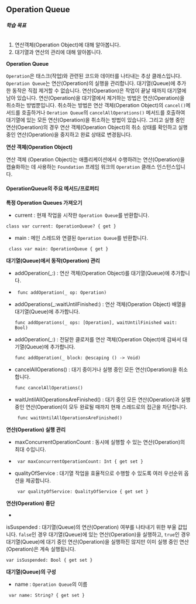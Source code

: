 ## Operation Queue

###### **학습 목표**

1. 연산객체(Operation Object)에 대해 알아봅니다.
2. 대기열과 연산의 관리에 대해 알아봅니다.



**Operation Queue**

`Operation`은 태스크(작업)와 관련된 코드와 데이터를 나타내는 추상 클래스입니다. `Operation Queue`는 연산(Operation)의 실행을 관리합니다. 대기열(Queue)에 추가한 동작은 직접 제거할 수 없습니다. 연산(Operation)은 작업이 끝날 때까지 대기열에 남아 있습니다. 연산(Operation)을 대기열에서 제거하는 방법은 연산(Operation)을 취소하는 방법뿐입니다. 취소하는 방법은 연산 객체(Operation Object)의 `cancel()`메서드를 호출하거나 `Oeration Queue`의 `cancelAllOperations()` 메서드를 호출하여 대기열에 있는 모든 연산(Operation)을 취소하는 방법이 있습니다. 그리고 실행 중인 연산(Operation)의 경우 연산 객체(Operation Object)의 취소 상태를 확인하고 실행 중인 연산(Operation)을 중지하고 완료 상태로 변경됩니다.



**연산 객체(Operation Object)**

연산 객체 (Operation Object)는 애플리케이션에서 수행하려는 연산(Operation)을 캡슐화하는 데 사용하는 `Foundation` 프레임 워크의 `Operation` 클래스 인스턴스입니다.



#### **OperationQueue의 주요 메서드/프로퍼티**



**특정 Operation Queues 가져오기**

- current : 현재 작업을 시작한 `Operation Queue`를 반환합니다.

```
class var current: OperationQueue? { get }
```



* main : 메인 스레드와 연결된 `Operation Queue`를 반환합니다.

```
 class var main: OperationQueue { get }
```



**대기열(Queue)에서 동작(Operation) 관리**

- addOperation(_:) : 연산 객체(Operation Object)를 대기열(Queue)에 추가합니다.

- ```
   func addOperation(_ op: Operation)
  ```

- addOperations(_:waitUntilFinished:) : 연산 객체(Operation Object) 배열을 대기열(Queue)에 추가합니다.

  ```
  func addOperations(_ ops: [Operation], waitUntilFinished wait: Bool)
  ```

- addOperation(_:) : 전달한 클로저를 연산 객체(Operation Object)에 감싸서 대기열(Queue)에 추가합니다.

  ```
  func addOperation(_ block: @escaping () -> Void)
  ```

- cancelAllOperations() : 대기 중이거나 실행 중인 모든 연산(Operation)을 취소합니다.

  ```
  func cancelAllOperations()
  ```

- waitUntilAllOperationsAreFinished() : 대기 중인 모든 연산(Operation)과 실행 중인 연산(Operation)이 모두 완료될 때까지 현재 스레드로의 접근을 차단합니다.

  ```
   func waitUntilAllOperationsAreFinished()
  ```



**연산(Operation) 실행 관리**

- maxConcurrentOperationCount : 동시에 실행할 수 있는 연산(Operation)의 최대 수입니다.

- ```
   var maxConcurrentOperationCount: Int { get set }
  ```

- qualityOfService : 대기열 작업을 효율적으로 수행할 수 있도록 여러 우선순위 옵션을 제공합니다.

  ```
   var qualityOfService: QualityOfService { get set }
  ```



**연산(Operation) 중단**

- 

  isSuspended : 대기열(Queue)의 연산(Operation) 여부를 나타내기 위한 부울 값입니다. `false`인 경우 대기열(Queue)에 있는 연산(Operation)을 실행하고, `true`인 경우 대기열(Queue)에 대기 중인 연산(Operation)을 실행하진 않지만 이미 실행 중인 연산(Operation)은 계속 실행됩니다.

  ```
  var isSuspended: Bool { get set }
  ```



**대기열(Queue)의 구성**

- name : `Operation Queue`의 이름

```
 var name: String? { get set }
```



